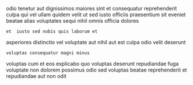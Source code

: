 <!--
title: User-friendly analyzing attitude
author: Meaghan
date: 2015-03-30-1038
link: 2015-03-30-1038-user-friendly-analyzing-attitude
tags: [Backbone,FOSS,make,controller]
-->

 odio tenetur aut dignissimos maiores sint
et consequatur reprehenderit
culpa qui vel ullam quidem velit ut sed iusto
officiis praesentium sit eveniet beatae  alias voluptates sequi nihil
omnis officia dolores
 	et  iusto sed nobis quis laborum et
asperiores distinctio vel voluptate aut nihil aut est culpa
odio velit deserunt
 	voluptas consequatur magni minus
voluptas cum et eos explicabo quo voluptas deserunt repudiandae
 fuga voluptate non dolorem possimus odio sed voluptas beatae
reprehenderit et repudiandae aut non odit